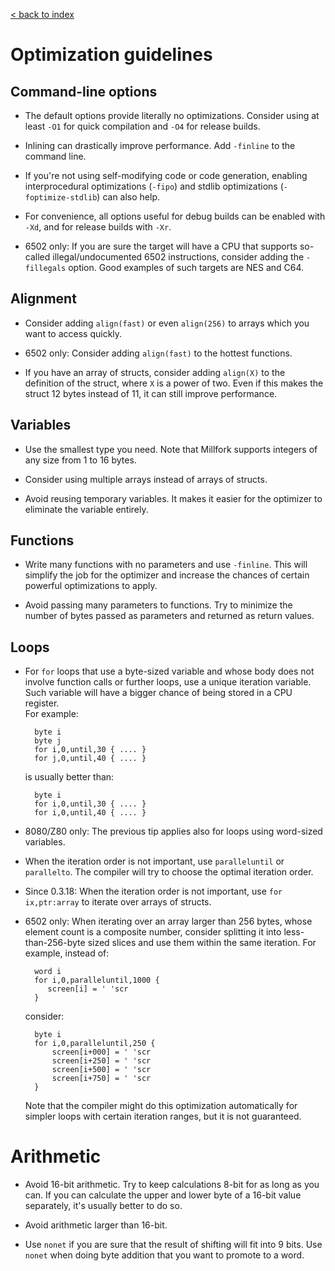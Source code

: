[< back to index](../doc_index.md)

# Optimization guidelines

## Command-line options

* The default options provide literally no optimizations.
Consider using at least `-O1` for quick compilation and `-O4` for release builds.

* Inlining can drastically improve performance. Add `-finline` to the command line.

* If you're not using self-modifying code or code generation,
enabling interprocedural optimizations (`-fipo`) and stdlib optimizations (`-foptimize-stdlib`) can also help.

* For convenience, all options useful for debug builds can be enabled with `-Xd`,
and for release builds with `-Xr`.

* 6502 only: If you are sure the target will have a CPU that supports so-called illegal/undocumented 6502 instructions,
consider adding the `-fillegals` option. Good examples of such targets are NES and C64.

## Alignment

* Consider adding `align(fast)` or even `align(256)` to arrays which you want to access quickly.

* 6502 only: Consider adding `align(fast)` to the hottest functions.

* If you have an array of structs, consider adding `align(X)` to the definition of the struct,
where `X` is a power of two. Even if this makes the struct 12 bytes instead of 11, it can still improve performance.

## Variables

* Use the smallest type you need. Note that Millfork supports integers of any size from 1 to 16 bytes.

* Consider using multiple arrays instead of arrays of structs.

* Avoid reusing temporary variables.
It makes it easier for the optimizer to eliminate the variable entirely.   

## Functions

* Write many functions with no parameters and use `-finline`.
This will simplify the job for the optimizer and increase the chances of certain powerful optimizations to apply.

* Avoid passing many parameters to functions.
Try to minimize the number of bytes passed as parameters and returned as return values.

## Loops

* For `for` loops that use a byte-sized variable and whose body does not involve function calls or further loops,
use a unique iteration variable. Such variable will have a bigger chance of being stored in a CPU register.  
For example:

        byte i
        byte j
        for i,0,until,30 { .... }
        for j,0,until,40 { .... }

    is usually better than:
    
        byte i
        for i,0,until,30 { .... }
        for i,0,until,40 { .... }

* 8080/Z80 only: The previous tip applies also for loops using word-sized variables.

* When the iteration order is not important, use `paralleluntil` or `parallelto`.
The compiler will try to choose the optimal iteration order.

* Since 0.3.18: When the iteration order is not important,
use `for ix,ptr:array` to iterate over arrays of structs.

* 6502 only: When iterating over an array larger than 256 bytes, whose element count is a composite number,
consider splitting it into less-than-256-byte sized slices and use them within the same iteration.
For example, instead of:

        word i
        for i,0,paralleluntil,1000 {
           screen[i] = ' 'scr
        }

    consider:
            
        byte i
        for i,0,paralleluntil,250 { 
            screen[i+000] = ' 'scr
            screen[i+250] = ' 'scr
            screen[i+500] = ' 'scr
            screen[i+750] = ' 'scr
        }
        
    Note that the compiler might do this optimization automatically
    for simpler loops with certain iteration ranges, but it is not guaranteed.

# Arithmetic

* Avoid 16-bit arithmetic. Try to keep calculations 8-bit for as long as you can.
If you can calculate the upper and lower byte of a 16-bit value separately, it's usually better to do so.

* Avoid arithmetic larger than 16-bit.

* Use `nonet` if you are sure that the result of shifting will fit into 9 bits.
Use `nonet` when doing byte addition that you want to promote to a word.

